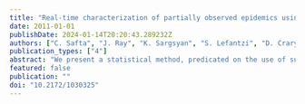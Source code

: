 ```yaml
---
title: "Real-time characterization of partially observed epidemics using surrogate models"
date: 2011-01-01
publishDate: 2024-01-14T20:20:43.289232Z
authors: ["C. Safta", "J. Ray", "K. Sargsyan", "S. Lefantzi", "D. Crary", "K. Cheng"]
publication_types: ["4"]
abstract: "We present a statistical method, predicated on the use of surrogate models, for the 'real-time' characterization of partially observed epidemics. Observations consist of counts of symptomatic patients, diagnosed with the disease, that may be available in the early epoch of an ongoing outbreak. Characterization, in this context, refers to estimation of epidemiological parameters that can be used to provide short-term forecasts of the ongoing epidemic, as well as to provide gross information on the dynamics of the etiologic agent in the affected population e.g., the time-dependent infection rate. The characterization problem is formulated as a Bayesian inverse problem, and epidemiological parameters are estimated as distributions using a Markov chain Monte Carlo (MCMC) method, thus quantifying the uncertainty in the estimates. In some cases, the inverse problem can be computationally expensive, primarily due to the epidemic simulator used inside the inversion algorithm. We present a method, based on replacing the epidemiological model with computationally inexpensive surrogates, that can reduce the computational time to minutes, without a significant loss of accuracy. The surrogates are created by projecting the output of an epidemiological model on a set of polynomial chaos bases; thereafter, computations involving the surrogate model reduce to evaluations of a polynomial. We find that the epidemic characterizations obtained with the surrogate models is very close to that obtained with the original model. We also find that the number of projections required to construct a surrogate model is $O(10)-O(10^2)$ less than the number of samples required by the MCMC to construct a stationary posterior distribution; thus, depending upon the epidemiological models in question, it may be possible to omit the offline creation and caching of surrogate models, prior to their use in an inverse problem. The technique is demonstrated on synthetic data as well as observations from the 1918 influenza pandemic collected at Camp Custer, Michigan."
featured: false
publication: ""
doi: "10.2172/1030325"
---
```


